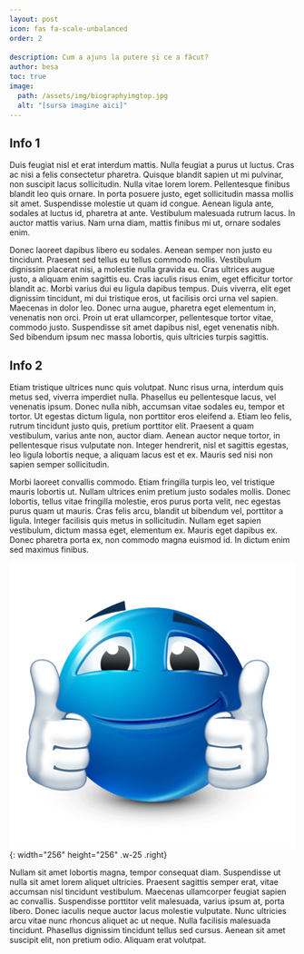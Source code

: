 ```yaml
---
layout: post
icon: fas fa-scale-unbalanced
order: 2

description: Cum a ajuns la putere și ce a făcut?
author: besa
toc: true
image:
  path: /assets/img/biographyimgtop.jpg
  alt: "[sursa imagine aici]"
---
```


## Info 1
 Duis feugiat nisl et erat interdum mattis. Nulla feugiat a purus ut luctus. Cras ac nisi a felis consectetur pharetra. Quisque blandit sapien ut mi pulvinar, non suscipit lacus sollicitudin. Nulla vitae lorem lorem. Pellentesque finibus blandit leo quis ornare. In porta posuere justo, eget sollicitudin massa mollis sit amet. Suspendisse molestie ut quam id congue. Aenean ligula ante, sodales at luctus id, pharetra at ante. Vestibulum malesuada rutrum lacus. In auctor mattis varius. Nam urna diam, mattis finibus mi ut, ornare sodales enim.

Donec laoreet dapibus libero eu sodales. Aenean semper non justo eu tincidunt. Praesent sed tellus eu tellus commodo mollis. Vestibulum dignissim placerat nisi, a molestie nulla gravida eu. Cras ultrices augue justo, a aliquam enim sagittis eu. Cras iaculis risus enim, eget efficitur tortor blandit ac. Morbi varius dui eu ligula dapibus tempus. Duis viverra, elit eget dignissim tincidunt, mi dui tristique eros, ut facilisis orci urna vel sapien. Maecenas in dolor leo. Donec urna augue, pharetra eget elementum in, venenatis non orci. Proin ut erat ullamcorper, pellentesque tortor vitae, commodo justo. Suspendisse sit amet dapibus nisl, eget venenatis nibh. Sed bibendum ipsum nec massa lobortis, quis ultricies turpis sagittis. 

## Info 2
Etiam tristique ultrices nunc quis volutpat. Nunc risus urna, interdum quis metus sed, viverra imperdiet nulla. Phasellus eu pellentesque lacus, vel venenatis ipsum. Donec nulla nibh, accumsan vitae sodales eu, tempor et tortor. Ut egestas dictum ligula, non porttitor eros eleifend a. Etiam leo felis, rutrum tincidunt justo quis, pretium porttitor elit. Praesent a quam vestibulum, varius ante non, auctor diam. Aenean auctor neque tortor, in pellentesque risus vulputate non. Integer hendrerit, nisl et sagittis egestas, leo ligula lobortis neque, a aliquam lacus est et ex. Mauris sed nisi non sapien semper sollicitudin.

Morbi laoreet convallis commodo. Etiam fringilla turpis leo, vel tristique mauris lobortis ut. Nullam ultrices enim pretium justo sodales mollis. Donec lobortis, tellus vitae fringilla molestie, eros purus porta velit, nec egestas purus quam ut mauris. Cras felis arcu, blandit ut bibendum vel, porttitor a ligula. Integer facilisis quis metus in sollicitudin. Nullam eget sapien vestibulum, dictum massa eget, elementum ex. Mauris eget dapibus ex. Donec pharetra porta ex, non commodo magna euismod id. In dictum enim sed maximus finibus.

![Desktop View](/assets/img/thumbsup.png){: width="256" height="256" .w-25 .right}

Nullam sit amet lobortis magna, tempor consequat diam. Suspendisse ut nulla sit amet lorem aliquet ultricies. Praesent sagittis semper erat, vitae accumsan nisl tincidunt vestibulum. Maecenas ullamcorper feugiat sapien ac convallis. Suspendisse porttitor velit malesuada, varius ipsum at, porta libero. Donec iaculis neque auctor lacus molestie vulputate. Nunc ultricies arcu vitae nunc rhoncus aliquet ac ut neque. Nulla facilisis malesuada tincidunt. Phasellus dignissim tincidunt tellus sed cursus. Aenean sit amet suscipit elit, non pretium odio. Aliquam erat volutpat. 

